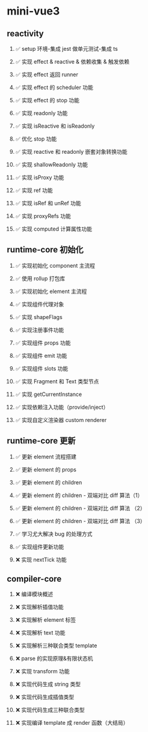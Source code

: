 # mini-vue3

## **reactivity**

1. ✅ setup 环境-集成 jest 做单元测试-集成 ts

2. ✅ 实现 effect & reactive & 依赖收集 & 触发依赖

3. ✅ 实现 effect 返回 runner

4. ✅ 实现 effect 的 scheduler 功能

5. ✅ 实现 effect 的 stop 功能

6. ✅ 实现 readonly 功能

7. ✅ 实现 isReactive 和 isReadonly

8. ✅ 优化 stop 功能

9. ✅ 实现 reactive 和 readonly 嵌套对象转换功能

10. ✅ 实现 shallowReadonly 功能

11. ✅ 实现 isProxy 功能

12. ✅ 实现 ref 功能

13. ✅ 实现 isRef 和 unRef 功能

14. ✅ 实现 proxyRefs 功能

15. ✅ 实现 computed 计算属性功能

## **runtime-core 初始化**

1. ✅ 实现初始化 component 主流程

2. ✅ 使用 rollup 打包库

3. ✅ 实现初始化 element 主流程

4. ✅ 实现组件代理对象

5. ✅ 实现 shapeFlags

6. ✅ 实现注册事件功能

7. ✅ 实现组件 props 功能

8. ✅ 实现组件 emit 功能

9. ✅ 实现组件 slots 功能

10. ✅ 实现 Fragment 和 Text 类型节点

11. ✅ 实现 getCurrentInstance

12. ✅ 实现依赖注入功能（provide/inject）

13. ✅ 实现自定义渲染器 custom renderer

## runtime-core 更新

1. ✅ 更新 element 流程搭建

2. ✅ 更新 element 的 props

3. ✅ 更新 element 的 children

4. ✅ 更新 element 的 children - 双端对比 diff 算法（1）

5. ✅ 更新 element 的 children - 双端对比 diff 算法 （2）

6. ✅ 更新 element 的 children - 双端对比 diff 算法 （3）

7. ✅ 学习尤大解决 bug 的处理方式

8. ✅ 实现组件更新功能

9. ❌ 实现 nextTick 功能

## compiler-core

1. ❌ 编译模块概述

2. ❌ 实现解析插值功能

3. ❌ 实现解析 element 标签

4. ❌ 实现解析 text 功能

5. ❌ 实现解析三种联合类型 template

6. ❌ parse 的实现原理&有限状态机

7. ❌ 实现 transform 功能

8. ❌ 实现代码生成 string 类型

9. ❌ 实现代码生成插值类型

10. ❌ 实现代码生成三种联合类型

11. ❌ 实现编译 template 成 render 函数（大结局）
